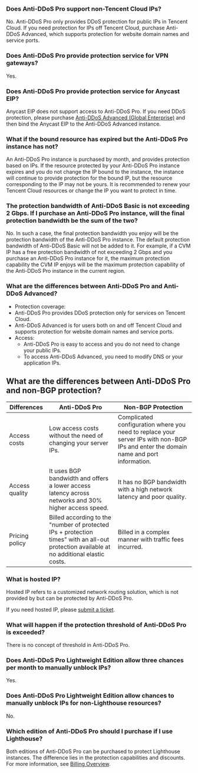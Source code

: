 ### Does Anti-DDoS Pro support non-Tencent Cloud IPs?
No. Anti-DDoS Pro only provides DDoS protection for public IPs in Tencent Cloud. If you need protection for IPs off Tencent Cloud, purchase Anti-DDoS Advanced, which supports protection for website domain names and service ports.

### Does Anti-DDoS Pro provide protection service for VPN gateways?
Yes.

### Does Anti-DDoS Pro provide protection service for Anycast EIP?
Anycast EIP does not support access to Anti-DDoS Pro. If you need DDoS protection, please purchase [Anti-DDoS Advanced (Global Enterprise)](https://intl.cloud.tencent.com/document/product/297/41155) and then bind the Anycast EIP to the Anti-DDoS Advanced instance.



### What if the bound resource has expired but the Anti-DDoS Pro instance has not? 
An Anti-DDoS Pro instance is purchased by month, and provides protection based on IPs. If the resource protected by your Anti-DDoS Pro instance expires and you do not change the IP bound to the instance, the instance will continue to provide protection for the bound IP, but the resource corresponding to the IP may not be yours. It is recommended to renew your Tencent Cloud resources or change the IP you want to protect in time.


### The protection bandwidth of Anti-DDoS Basic is not exceeding 2 Gbps. If I purchase an Anti-DDoS Pro instance, will the final protection bandwidth be the sum of the two?
No. In such a case, the final protection bandwidth you enjoy will be the protection bandwidth of the Anti-DDoS Pro instance. The default protection bandwidth of Anti-DDoS Basic will not be added to it.
For example, if a CVM IP has a free protection bandwidth of not exceeding 2 Gbps and you purchase an Anti-DDoS Pro instance for it, the maximum protection capability the CVM IP enjoys will be the maximum protection capability of the Anti-DDoS Pro instance in the current region.

### What are the differences between Anti-DDoS Pro and Anti-DDoS Advanced?
- Protection coverage:
 -  Anti-DDoS Pro provides DDoS protection only for services on Tencent Cloud.
 -  Anti-DDoS Advanced is for users both on and off Tencent Cloud and supports protection for website domain names and service ports.
- Access:
  - Anti-DDoS Pro is easy to access and you do not need to change your public IPs.
  - To access Anti-DDoS Advanced, you need to modify DNS or your application IPs.

## What are the differences between Anti-DDoS Pro and non-BGP protection?
|     Differences     | Anti-DDoS Pro             | Non-BGP Protection                  |
| -------- | -------------------- | ------------------- |
| Access costs | Low access costs without the need of changing your server IPs. | Complicated configuration where you need to replace your server IPs with non-BGP IPs and enter the domain name and port information. |
| Access quality | It uses BGP bandwidth and offers a lower access latency across networks and 30% higher access speed.         | It has no BGP bandwidth with a high network latency and poor quality.                              |
| Pricing policy | Billed according to the "number of protected IPs + protection times" with an all-out protection available at no additional elastic costs. | Billed in a complex manner with traffic fees incurred. |   

### What is hosted IP?
Hosted IP refers to a customized network routing solution, which is not provided by but can be protected by Anti-DDoS Pro.

If you need hosted IP, please [submit a ticket](https://console.cloud.tencent.com/workorder/category).

### What will happen if the protection threshold of Anti-DDoS Pro is exceeded?
There is no concept of threshold in Anti-DDoS Pro.

### Does Anti-DDoS Pro Lightweight Edition allow three chances per month to manually unblock IPs?
Yes.

### Does Anti-DDoS Pro Lightweight Edition allow chances to manually unblock IPs for non-Lighthouse resources?
No.

### Which edition of Anti-DDoS Pro should I purchase if I use Lighthouse?
Both editions of Anti-DDoS Pro can be purchased to protect Lighthouse instances. The difference lies in the protection capabilities and discounts. For more information, see [Billing Overview](https://intl.cloud.tencent.com/document/product/1029/36114).
